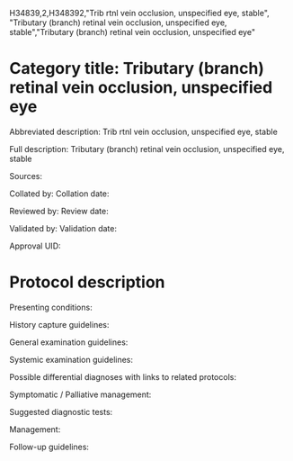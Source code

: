 H34839,2,H348392,"Trib rtnl vein occlusion, unspecified eye, stable", "Tributary (branch) retinal vein occlusion, unspecified eye, stable","Tributary (branch) retinal vein occlusion, unspecified eye"
# Category title: Tributary (branch) retinal vein occlusion, unspecified eye

Abbreviated description: Trib rtnl vein occlusion, unspecified eye, stable

Full description: Tributary (branch) retinal vein occlusion, unspecified eye, stable

Sources:

Collated by:
Collation date:

Reviewed by:
Review date:

Validated by:
Validation date:

Approval UID:

# Protocol description

Presenting conditions:

History capture guidelines:

General examination guidelines:

Systemic examination guidelines:

Possible differential diagnoses with links to related protocols:

Symptomatic / Palliative management:

Suggested diagnostic tests:

Management:

Follow-up guidelines:
